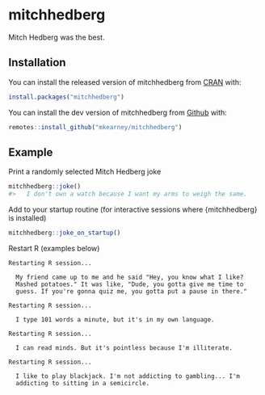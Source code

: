 
<!-- README.md is generated from README.Rmd. Please edit that file -->

# mitchhedberg

<!-- badges: start -->

<!-- badges: end -->

Mitch Hedberg was the best.

## Installation

You can install the released version of mitchhedberg from
[CRAN](https://CRAN.R-project.org) with:

``` r
install.packages("mitchhedberg")
```

You can install the dev version of mitchhedberg from
[Github](https://github.com) with:

``` r
remotes::install_github("mkearney/mitchhedberg")
```

## Example

Print a randomly selected Mitch Hedberg joke

``` r
mitchhedberg::joke()
#>   I don't own a watch because I want my arms to weigh the same.
```

Add to your startup routine (for interactive sessions where
{mitchhedberg} is installed)

``` r
mitchhedberg::joke_on_startup()
```

Restart R (examples below)

    Restarting R session...
    
      My friend came up to me and he said "Hey, you know what I like? 
      Mashed potatoes." It was like, "Dude, you gotta give me time to 
      guess. If you're gonna quiz me, you gotta put a pause in there."
    
    Restarting R session...
    
      I type 101 words a minute, but it's in my own language.
    
    Restarting R session...
    
      I can read minds. But it's pointless because I'm illiterate.
    
    Restarting R session...
    
      I like to play blackjack. I'm not addicting to gambling... I'm 
      addicting to sitting in a semicircle.
